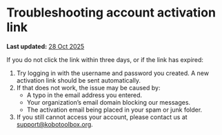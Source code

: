 # Troubleshooting account activation link 
**Last updated:** <a href="https://github.com/kobotoolbox/docs/blob/050dcc9c8bfb4c528208bbe886979999037f1554/source/activation_link.md" class="reference">28 Oct 2025</a>

If you do not click the link within three days, or if the link has expired:
1. Try logging in with the username and password you created. A new activation link should be sent automatically.
2. If that does not work, the issue may be caused by:
    * A typo in the email address you entered.
    * Your organization’s email domain blocking our messages.
    * The activation email being placed in your spam or junk folder.
3. If you still cannot access your account, please contact us at [support@kobotoolbox.org](support@kobotoolbox.org).
